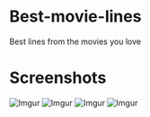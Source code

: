 # Best-movie-lines
Best lines from the movies you love


Screenshots
===========

![Imgur](https://i.imgur.com/Fxn0XEu.png)
![Imgur](https://i.imgur.com/RhsqpWu.png)
![Imgur](https://i.imgur.com/VFMAloU.png)
![Imgur](https://i.imgur.com/07dfnx1.png)

